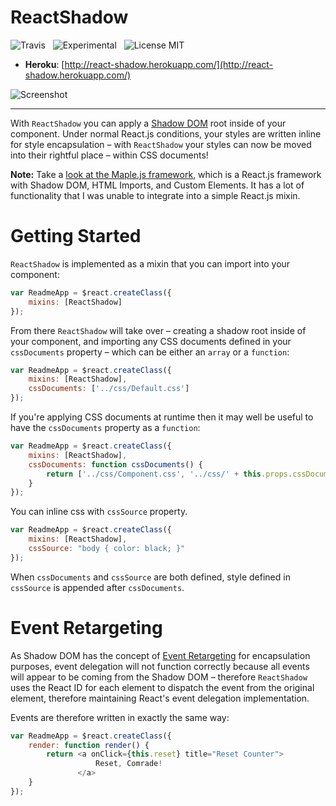# ReactShadow

![Travis](http://img.shields.io/travis/Wildhoney/ReactShadow.svg?style=flat)
&nbsp;
![Experimental](http://img.shields.io/badge/experimental-%E2%9C%93-blue.svg?style=flat)
&nbsp;
![License MIT](http://img.shields.io/badge/license-mit-orange.svg?style=flat)

* **Heroku**: [http://react-shadow.herokuapp.com/](http://react-shadow.herokuapp.com/)

![Screenshot](http://i.imgur.com/1txgnOL.png)

---

With `ReactShadow` you can apply a [Shadow DOM](http://www.html5rocks.com/en/tutorials/webcomponents/shadowdom/) root inside of your component. Under normal React.js conditions, your styles are written inline for style encapsulation &ndash; with `ReactShadow` your styles can now be moved into their rightful place &ndash; within CSS documents!

**Note:** Take a [look at the Maple.js framework](https://github.com/Wildhoney/Maple.js), which is a React.js framework with Shadow DOM, HTML Imports, and Custom Elements. It has a lot of functionality that I was unable to integrate into a simple React.js mixin.

# Getting Started

`ReactShadow` is implemented as a mixin that you can import into your component:

```javascript
var ReadmeApp = $react.createClass({
    mixins: [ReactShadow]
});
```

From there `ReactShadow` will take over &ndash; creating a shadow root inside of your component, and importing any CSS documents defined in your `cssDocuments` property &ndash; which can be either an `array` or a `function`:

```javascript
var ReadmeApp = $react.createClass({
    mixins: [ReactShadow],
    cssDocuments: ['../css/Default.css']
});
```

If you're applying CSS documents at runtime then it may well be useful to have the `cssDocuments` property as a `function`:

```javascript
var ReadmeApp = $react.createClass({
    mixins: [ReactShadow],
    cssDocuments: function cssDocuments() {
        return ['../css/Component.css', '../css/' + this.props.cssDocument];
    }
});
```

You can inline css with `cssSource` property.

```javascript
var ReadmeApp = $react.createClass({
    mixins: [ReactShadow],
    cssSource: "body { color: black; }"
});
```

When `cssDocuments` and `cssSource` are both defined, style defined in `cssSource` is appended after `cssDocuments`.

# Event Retargeting

As Shadow DOM has the concept of [Event Retargeting](http://www.w3.org/TR/shadow-dom/#event-retargeting) for encapsulation purposes, event delegation will not function correctly because all events will appear to be coming from the Shadow DOM &ndash; therefore `ReactShadow` uses the React ID for each element to dispatch the event from the original element, therefore maintaining React's event delegation implementation.

Events are therefore written in exactly the same way:

```javascript
var ReadmeApp = $react.createClass({
    render: function render() {
        return <a onClick={this.reset} title="Reset Counter">
                   Reset, Comrade!
               </a>
    }
});
```

